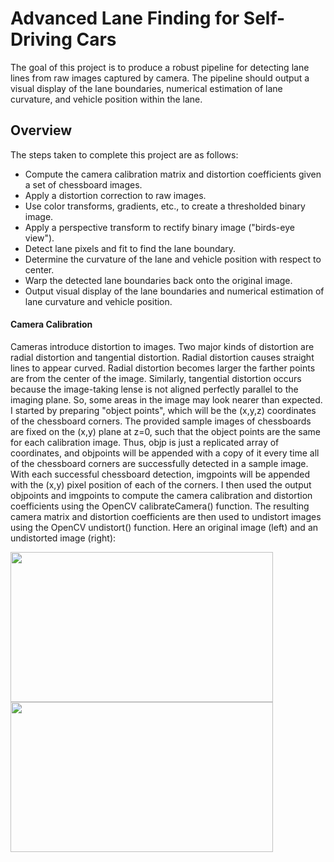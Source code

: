 # Advanced Lane Finding for Self-Driving Cars
The goal of this project is to produce a robust pipeline for detecting lane lines from raw images captured by camera. The pipeline should output a visual display of the lane boundaries, numerical estimation of lane curvature, and vehicle position within the lane.


## Overview
The steps taken to complete this project are as follows:

* Compute the camera calibration matrix and distortion coefficients given a set of chessboard images.
* Apply a distortion correction to raw images.
* Use color transforms, gradients, etc., to create a thresholded binary image.
* Apply a perspective transform to rectify binary image ("birds-eye view").
* Detect lane pixels and fit to find the lane boundary.
* Determine the curvature of the lane and vehicle position with respect to center.
* Warp the detected lane boundaries back onto the original image.
* Output visual display of the lane boundaries and numerical estimation of lane curvature and vehicle position.


#### Camera Calibration

Cameras introduce distortion to images. Two major kinds of distortion are radial distortion and tangential distortion.
Radial distortion causes straight lines to appear curved. Radial distortion becomes larger the farther points are from the center of the image. Similarly, tangential distortion occurs because the image-taking lense is not aligned perfectly parallel to the imaging plane. So, some areas in the image may look nearer than expected. 
I started by preparing "object points", which will be the (x,y,z) coordinates of the chessboard corners. The provided sample images of chessboards are fixed on the (x,y) plane at z=0, such that the object points are the same for each calibration image. Thus, objp is just a replicated array of coordinates, and objpoints will be appended with a copy of it every time all of the chessboard corners are successfully detected in a sample image. With each successful chessboard detection, imgpoints will be appended with the (x,y) pixel position of each of the corners. I then used the output objpoints and imgpoints to compute the camera calibration and distortion coefficients using the OpenCV calibrateCamera() function. The resulting camera matrix and distortion coefficients are then used to undistort images using the OpenCV undistort() function. Here an original image (left) and an undistorted image (right):

<img src="https://user-images.githubusercontent.com/103825664/219966068-e291dbe0-99c9-4960-a7a5-fb86b06758fc.jpg" width="420" height="240">
<img src="https://user-images.githubusercontent.com/103825664/219966217-ab3a1e80-0fc2-4195-8633-8c46e7e80af5.jpg" width="420" height="240">
